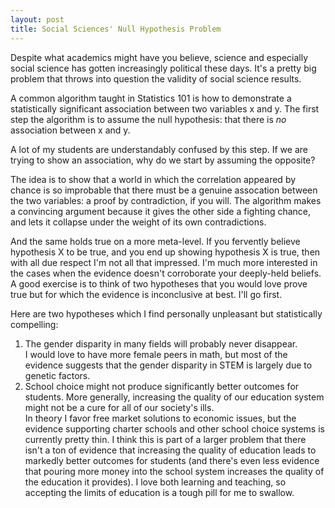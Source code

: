 ```yaml
---
layout: post
title: Social Sciences' Null Hypothesis Problem
---
```


Despite what academics might have you believe, science and especially social science has gotten increasingly political these days.  It's a pretty big problem that throws into question the validity of social science results.  

A common algorithm taught in Statistics 101 is how to demonstrate a statistically significant association between two variables x and y.  The first step the algorithm is to assume the null hypothesis: that there is *no* association between x and y.

A lot of my students are understandably confused by this step.  If we are trying to show an association, why do we start by assuming the opposite? 

The idea is to show that a world in which the correlation appeared by chance is so improbable that there must be a genuine assocation between the two variables: a proof by contradiction, if you will.  The algorithm makes a convincing argument because it gives the other side a fighting chance, and lets it collapse under the weight of its own contradictions.

And the same holds true on a more meta-level.  If you fervently believe hypothesis X to be true, and you end up showing hypothesis X is true, then with all due respect I'm not all that impressed. I'm much more interested in the cases when the evidence doesn't corroborate your deeply-held beliefs.  A good exercise is to think of two hypotheses that you would love prove true but for which the evidence is inconclusive at best.  I'll go first. 

Here are two hypotheses which I find personally unpleasant but statistically compelling:  
1. The gender disparity in many fields will probably never disappear.  
I would love to have more female peers in math, but most of the evidence suggests that the gender disparity in STEM is largely due to genetic factors.  
2. School choice might not produce significantly better outcomes for students.  More generally, increasing the quality of our education system might not be a cure for all of our society's ills.  
In theory I favor free market solutions to economic issues, but the evidence supporting charter schools and other school choice systems is currently pretty thin.  I think this is part of a larger problem that there isn't a ton of evidence that increasing the quality of education leads to markedly better outcomes for students (and there's even less evidence that pouring more money into the school system increases the quality of the education it provides).  I love both learning and teaching, so accepting the limits of education is a tough pill for me to swallow. 
